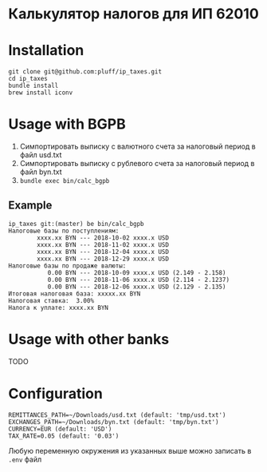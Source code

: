 # Калькулятор налогов для ИП 62010

# Installation

```
git clone git@github.com:pluff/ip_taxes.git
cd ip_taxes
bundle install
brew install iconv
```

# Usage with BGPB

1. Симпортировать выписку с валютного счета за налоговый период в файл usd.txt
1. Симпортировать выписку с рублевого счета за налоговый период в файл byn.txt
1. `bundle exec bin/calc_bgpb`

## Example

```
ip_taxes git:(master) be bin/calc_bgpb
Налоговые базы по поступлениям:
        xxxx.xx BYN --- 2018-10-02 xxxx.x USD
        xxxx.xx BYN --- 2018-11-02 xxxx.x USD
        xxxx.xx BYN --- 2018-12-04 xxxx.x USD
        xxxx.xx BYN --- 2018-12-29 xxxx.x USD
Налоговые базы по продаже валюты:
           0.00 BYN --- 2018-10-09 xxxx.x USD (2.149 - 2.158)
           0.00 BYN --- 2018-11-06 xxxx.x USD (2.114 - 2.1237)
           0.00 BYN --- 2018-12-06 xxxx.x USD (2.129 - 2.135)
Итоговая налоговая база: xxxxx.xx BYN
Налоговая ставка:  3.00%
Налога к уплате: xxxx.xx BYN
```

# Usage with other banks

TODO

# Configuration

```
REMITTANCES_PATH=~/Downloads/usd.txt (default: 'tmp/usd.txt')
EXCHANGES_PATH=~/Downloads/byn.txt (default: 'tmp/byn.txt')
CURRENCY=EUR (default: 'USD')
TAX_RATE=0.05 (default: '0.03')
```

Любую переменную окружения из указанных выше можно записать в `.env` файл
